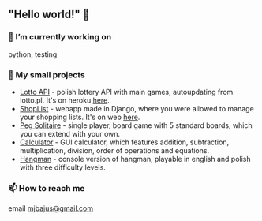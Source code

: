 ## "Hello world!" 👋

### 🔭 I’m currently working on
python, testing

### :floppy_disk: My small projects
* [Lotto API](https://github.com/mbajus/lotto_api) - polish lottery API with main games, autoupdating from lotto.pl. It's on heroku [here](https://api-lotto.herokuapp.com/).
* [ShopList](https://github.com/mbajus/shoplist_django) - webapp made in Django, where you were allowed to manage your shopping lists. It's on web [here](https://mbajus.pythonanywhere.com/).
* [Peg Solitaire](https://github.com/mbajus/peg_solitaire) - single player, board game with 5 standard boards, which you can extend with your own.
* [Calculator](https://github.com/mbajus/calculator) - GUI calculator, which features addition, subtraction, multiplication, division, order of operations and equations.
* [Hangman](https://github.com/mbajus/hangman) - console version of hangman, playable in english and polish with three difficulty levels.

### 📫 How to reach me
email [mjbajus@gmail.com](mailto:mjbajus@gmail.com)

